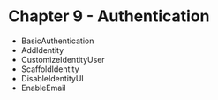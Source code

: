 # Chapter 9 - Authentication

- BasicAuthentication
- AddIdentity
- CustomizeIdentityUser
- ScaffoldIdentity
- DisableIdentityUI
- EnableEmail